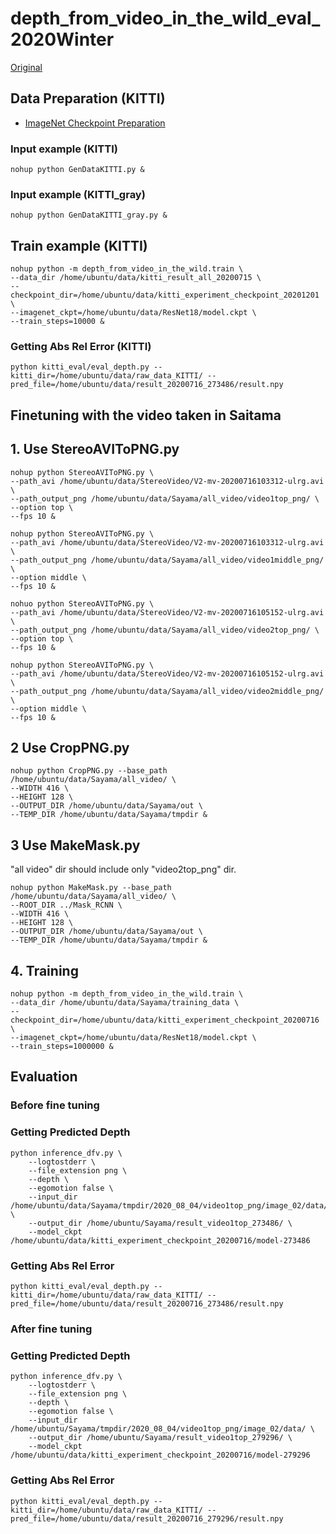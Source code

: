 
# depth_from_video_in_the_wild_eval_2020Winter

[Original](https://github.com/google-research/google-research/tree/master/depth_from_video_in_the_wild)


## Data Preparation (KITTI)

- [ImageNet Checkpoint Preparation](https://github.com/dalgu90/resnet-18-tensorflow)

### Input example (KITTI)

```script
nohup python GenDataKITTI.py &
```
 
### Input example (KITTI_gray)

```script
nohup python GenDataKITTI_gray.py &
```

## Train example (KITTI)

```script
nohup python -m depth_from_video_in_the_wild.train \
--data_dir /home/ubuntu/data/kitti_result_all_20200715 \
--checkpoint_dir=/home/ubuntu/data/kitti_experiment_checkpoint_20201201 \
--imagenet_ckpt=/home/ubuntu/data/ResNet18/model.ckpt \
--train_steps=10000 &
```



### Getting Abs Rel Error (KITTI)

```shell
python kitti_eval/eval_depth.py --kitti_dir=/home/ubuntu/data/raw_data_KITTI/ --pred_file=/home/ubuntu/data/result_20200716_273486/result.npy
```

## Finetuning with the video taken in Saitama

## 1. Use StereoAVIToPNG.py

```
nohup python StereoAVIToPNG.py \
--path_avi /home/ubuntu/data/StereoVideo/V2-mv-20200716103312-ulrg.avi \
--path_output_png /home/ubuntu/data/Sayama/all_video/video1top_png/ \
--option top \
--fps 10 &
```

```
nohup python StereoAVIToPNG.py \
--path_avi /home/ubuntu/data/StereoVideo/V2-mv-20200716103312-ulrg.avi \
--path_output_png /home/ubuntu/data/Sayama/all_video/video1middle_png/ \
--option middle \
--fps 10 &
```

```
nohuo python StereoAVIToPNG.py \
--path_avi /home/ubuntu/data/StereoVideo/V2-mv-20200716105152-ulrg.avi \
--path_output_png /home/ubuntu/data/Sayama/all_video/video2top_png/ \
--option top \
--fps 10 &
```

```
nohup python StereoAVIToPNG.py \
--path_avi /home/ubuntu/data/StereoVideo/V2-mv-20200716105152-ulrg.avi \
--path_output_png /home/ubuntu/data/Sayama/all_video/video2middle_png/ \
--option middle \
--fps 10 &
```

## 2 Use CropPNG.py

```script
nohup python CropPNG.py --base_path /home/ubuntu/data/Sayama/all_video/ \
--WIDTH 416 \
--HEIGHT 128 \
--OUTPUT_DIR /home/ubuntu/data/Sayama/out \
--TEMP_DIR /home/ubuntu/data/Sayama/tmpdir &
```

## 3 Use MakeMask.py
"all video" dir should include only "video2top_png" dir.

```script
nohup python MakeMask.py --base_path /home/ubuntu/data/Sayama/all_video/ \
--ROOT_DIR ../Mask_RCNN \
--WIDTH 416 \
--HEIGHT 128 \
--OUTPUT_DIR /home/ubuntu/data/Sayama/out \
--TEMP_DIR /home/ubuntu/data/Sayama/tmpdir &
```

## 4. Training

```script
nohup python -m depth_from_video_in_the_wild.train \
--data_dir /home/ubuntu/data/Sayama/training_data \
--checkpoint_dir=/home/ubuntu/data/kitti_experiment_checkpoint_20200716 \
--imagenet_ckpt=/home/ubuntu/data/ResNet18/model.ckpt \
--train_steps=1000000 &
```

## Evaluation

### Before fine tuning

### Getting Predicted Depth

```shell
python inference_dfv.py \
    --logtostderr \
    --file_extension png \
    --depth \
    --egomotion false \
    --input_dir /home/ubuntu/data/Sayama/tmpdir/2020_08_04/video1top_png/image_02/data/ \
    --output_dir /home/ubuntu/Sayama/result_video1top_273486/ \
    --model_ckpt /home/ubuntu/data/kitti_experiment_checkpoint_20200716/model-273486
```

### Getting Abs Rel Error

```shell
python kitti_eval/eval_depth.py --kitti_dir=/home/ubuntu/data/raw_data_KITTI/ --pred_file=/home/ubuntu/data/result_20200716_273486/result.npy
```

### After fine tuning

### Getting Predicted Depth

```shell
python inference_dfv.py \
    --logtostderr \
    --file_extension png \
    --depth \
    --egomotion false \
    --input_dir /home/ubuntu/Sayama/tmpdir/2020_08_04/video1top_png/image_02/data/ \
    --output_dir /home/ubuntu/Sayama/result_video1top_279296/ \
    --model_ckpt /home/ubuntu/data/kitti_experiment_checkpoint_20200716/model-279296
```

### Getting Abs Rel Error

```shell
python kitti_eval/eval_depth.py --kitti_dir=/home/ubuntu/data/raw_data_KITTI/ --pred_file=/home/ubuntu/data/result_20200716_279296/result.npy
```
